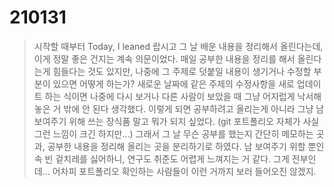 # 210131 

>  시작할 때부터 Today, I leaned 랍시고 그 날 배운 내용을 정리해서 올린다는데, 이게 정말 좋은 건지는 계속 의문이었다. 매일 공부한 내용을 정리를 해서 올린다는게 힘들다는 것도 있지만, 나중에 그 주제로 덧붙일 내용이 생기거나 수정할 부분이 있으면 어떻게 하는가? 새로운 날짜에 같은 주제의 수정사항을 새로 업데이트 하는 식이면 나중에 다시 보거나 다른 사람이 보았을 때 그냥 어지럽게 낙서해놓은 거 밖에 안 된다 생각했다. 이렇게 되면 공부하려고 올리는게 아니라 그냥 남 보여주기 위해 쓰는 장식품 말고 뭐가 되지 싶었다. (git 포트폴리오 자체가 사실 그런 느낌이 크긴 하지만...) 그래서 그 날 무슨 공부를 했는지 간단히 메모하는 곳과, 공부한 내용을 정리해 올리는 곳을 분리하기로 하였다. 남 보여주기 위할 뿐인 속 빈 겉치레를 싫어하니, 연구도 취준도 어렵게 느껴지는 거 같다. 그게 전부인데... 어차피 포트폴리오 확인하는 사람들이 이런 거까지 보러 들어오진 않겠지.